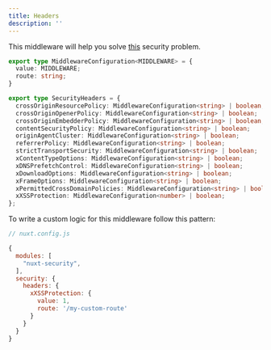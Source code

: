 ```yaml
---
title: Headers
description: ''
---
```


This middleware will help you solve [this](https://cheatsheetseries.owasp.org/cheatsheets/Nodejs_Security_Cheat_Sheet.html#use-appropriate-security-headers) security problem.

```ts
export type MiddlewareConfiguration<MIDDLEWARE> = {
  value: MIDDLEWARE;
  route: string;
}

export type SecurityHeaders = {
  crossOriginResourcePolicy: MiddlewareConfiguration<string> | boolean;
  crossOriginOpenerPolicy: MiddlewareConfiguration<string> | boolean;
  crossOriginEmbedderPolicy: MiddlewareConfiguration<string> | boolean;
  contentSecurityPolicy: MiddlewareConfiguration<string> | boolean;
  originAgentCluster: MiddlewareConfiguration<string> | boolean;
  referrerPolicy: MiddlewareConfiguration<string> | boolean;
  strictTransportSecurity: MiddlewareConfiguration<string> | boolean;
  xContentTypeOptions: MiddlewareConfiguration<string> | boolean;
  xDNSPrefetchControl: MiddlewareConfiguration<string> | boolean;
  xDownloadOptions: MiddlewareConfiguration<string> | boolean;
  xFrameOptions: MiddlewareConfiguration<string> | boolean;
  xPermittedCrossDomainPolicies: MiddlewareConfiguration<string> | boolean;
  xXSSProtection: MiddlewareConfiguration<number> | boolean;
};
```

To write a custom logic for this middleware follow this pattern:

```javascript
// nuxt.config.js

{
  modules: [
    "nuxt-security",
  ],
  security: {
    headers: {
      xXSSProtection: {
        value: 1,
        route: '/my-custom-route'
      }
    }
  }
}
```

##
